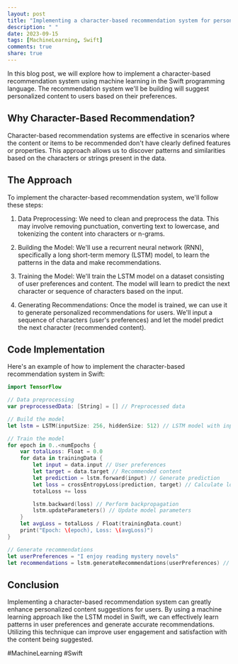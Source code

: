 ```yaml
---
layout: post
title: "Implementing a character-based recommendation system for personalized content suggestions using machine learning in Swift"
description: " "
date: 2023-09-15
tags: [MachineLearning, Swift]
comments: true
share: true
---
```


In this blog post, we will explore how to implement a character-based recommendation system using machine learning in the Swift programming language. The recommendation system we'll be building will suggest personalized content to users based on their preferences.

## Why Character-Based Recommendation?

Character-based recommendation systems are effective in scenarios where the content or items to be recommended don't have clearly defined features or properties. This approach allows us to discover patterns and similarities based on the characters or strings present in the data.

## The Approach

To implement the character-based recommendation system, we'll follow these steps:

1. Data Preprocessing: We need to clean and preprocess the data. This may involve removing punctuation, converting text to lowercase, and tokenizing the content into characters or n-grams.

2. Building the Model: We'll use a recurrent neural network (RNN), specifically a long short-term memory (LSTM) model, to learn the patterns in the data and make recommendations.

3. Training the Model: We'll train the LSTM model on a dataset consisting of user preferences and content. The model will learn to predict the next character or sequence of characters based on the input.

4. Generating Recommendations: Once the model is trained, we can use it to generate personalized recommendations for users. We'll input a sequence of characters (user's preferences) and let the model predict the next character (recommended content).

## Code Implementation

Here's an example of how to implement the character-based recommendation system in Swift:

```swift
import TensorFlow

// Data preprocessing
var preprocessedData: [String] = [] // Preprocessed data

// Build the model
let lstm = LSTM(inputSize: 256, hiddenSize: 512) // LSTM model with input size 256 and hidden size 512

// Train the model
for epoch in 0..<numEpochs {
    var totalLoss: Float = 0.0
    for data in trainingData {
        let input = data.input // User preferences
        let target = data.target // Recommended content
        let prediction = lstm.forward(input) // Generate prediction
        let loss = crossEntropyLoss(prediction, target) // Calculate loss
        totalLoss += loss

        lstm.backward(loss) // Perform backpropagation
        lstm.updateParameters() // Update model parameters
    }
    let avgLoss = totalLoss / Float(trainingData.count)
    print("Epoch: \(epoch), Loss: \(avgLoss)")
}

// Generate recommendations
let userPreferences = "I enjoy reading mystery novels"
let recommendations = lstm.generateRecommendations(userPreferences) // Generate recommended content
```

## Conclusion

Implementing a character-based recommendation system can greatly enhance personalized content suggestions for users. By using a machine learning approach like the LSTM model in Swift, we can effectively learn patterns in user preferences and generate accurate recommendations. Utilizing this technique can improve user engagement and satisfaction with the content being suggested.

#MachineLearning #Swift